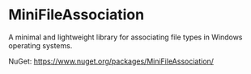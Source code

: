 # MiniFileAssociation
A minimal and lightweight library for associating file types in Windows operating systems.

NuGet: https://www.nuget.org/packages/MiniFileAssociation/
